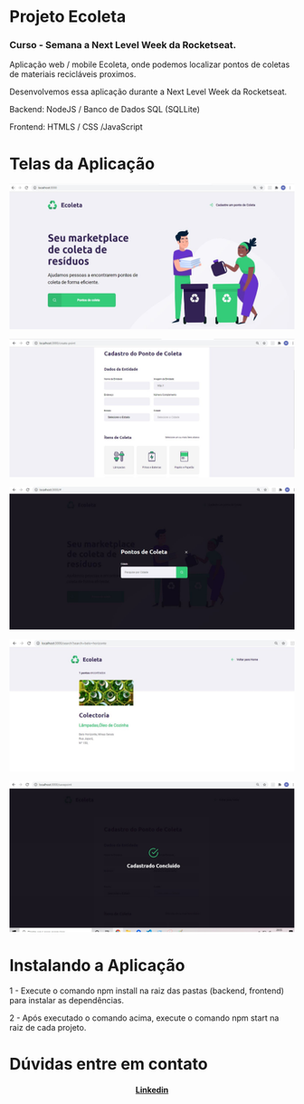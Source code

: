 # Projeto Ecoleta 
### Curso - Semana a Next Level Week da Rocketseat.


Aplicação web / mobile Ecoleta, onde podemos localizar pontos de coletas de materiais recicláveis proximos.

Desenvolvemos essa aplicação durante a Next Level Week da Rocketseat.

Backend: NodeJS / Banco de Dados SQL (SQLLite)

Frontend: HTMLS / CSS /JavaScript

# Telas da Aplicação

![Capa Projeto](https://github.com/wesleyphillipe/Ecoleta-NLW-Rocketseat/blob/master/images/01.JPG)

![Cadastro Ponto de Coleta](https://github.com/wesleyphillipe/Ecoleta-NLW-Rocketseat/blob/master/images/02.JPG)

![Pesquisa Ponto de Coleta](https://github.com/wesleyphillipe/Ecoleta-NLW-Rocketseat/blob/master/images/04.JPG)

![Localizado Ponto de Coleta](https://github.com/wesleyphillipe/Ecoleta-NLW-Rocketseat/blob/master/images/05.JPG)

![Cadastro Concluído de Ponto de Coleta](https://github.com/wesleyphillipe/Ecoleta-NLW-Rocketseat/blob/master/images/06.jpg)

# Instalando a Aplicação 

1 - Execute o comando npm install na raiz das pastas (backend, frontend) para instalar as dependências.

2 - Após executado o comando acima, execute o comando npm start na raiz de cada projeto.

# Dúvidas entre em contato <h4 align="center"> <a href="https://www.linkedin.com/in/wesley-phillipe-48a745b1/" target="_blank">Linkedin</a> </h4>






